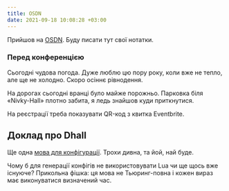 ```yaml
---
title: OSDN
date: 2021-09-18 10:08:28 +03:00
---
```


Прийшов на [OSDN][1]. Буду писати тут свої нотатки.


### Перед конференцією

Сьогодні чудова погода. Дуже люблю цю пору року, коли вже не тепло, але ще не холодно. Скоро осіннє рівнодення.

На дорогах сьогодні вранці було майже порожньо. Парковка біля «Nivky-Hall» плотно забита, я ледь знайшов куди приткнутися.

На реєстрації треба показувати QR-код з квитка Eventbrite.


Доклад про Dhall
----------------

Ще одна [мова для конфігурації][1]. Трохи дивна, та йой, най буде.

Чому б для генерації конфігів не використовувати Lua чи ще щось вже існуюче? Прикольна фішка: ця мова не Тьюринг-повна і кожен вираз має виконуватися визначений час. 

[1]: https://osdn.org.ua/
[2]: https://dhall-lang.org/
